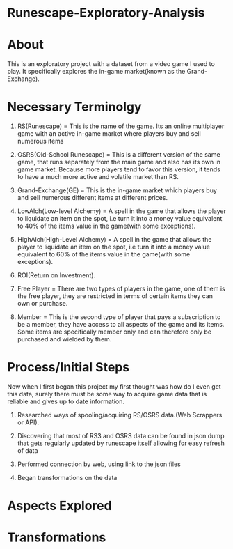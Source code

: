 # Runescape-Exploratory-Analysis
# About
This is an exploratory project with a dataset from a video game I used to play. It specifically explores the in-game market(known as the Grand-Exchange).

# Necessary Terminolgy
1.  RS(Runescape) = This is the name of the game. Its an online multiplayer game with an active in-game market where players buy and sell numerous items

2.  OSRS(Old-School Runescape) = This is a different version of the same game, that runs separately from the main game and also has its own in game market. Because more players tend to favor this version, it tends to have a much more active and volatile market than RS.

3.  Grand-Exchange(GE) = This is the in-game market which players buy and sell numerous different items at different prices.

4.  LowAlch(Low-level Alchemy) = A spell in the game that allows the player to liquidate an item on the spot, i.e turn it into a money value equivalent to 40% of the items value in the game(with some exceptions).

5.  HighAlch(High-Level Alchemy) = A spell in the game that allows the player to liquidate an item on the spot, i.e turn it into a money value equivalent to 60% of the items value in the game(with some exceptions).

6.  ROI(Return on Investment).

7.  Free Player = There are two types of players in the game, one of them is the free player, they are restricted in terms of certain items they can own or purchase.

8.  Member = This is the second type of player that pays a subscription to be a member, they have access to all aspects of the game and its items. Some items are specifically member only and can therefore only be purchased and wielded by them.
# Process/Initial Steps
Now when I first began this project my first thought was how do I even get this data, surely there must be some way to acquire game data that is reliable and gives up to date information.

1. Researched ways of spooling/acquiring RS/OSRS data.(Web Scrappers or API).

2. Discovering that most of RS3 and OSRS data can be found in json dump that gets regularly updated by runescape itself allowing for easy refresh of data

3. Performed connection by web, using link to the json files

4. Began transformations on the data
# Aspects Explored
# Transformations
